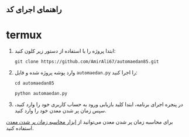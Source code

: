  
## راهنمای اجرای کد

# termux

1. ابتدا پروژه را با استفاده از دستور زیر کلون کنید:

   ```shell
   git clone https://github.com/AmirAli67/automaedan85.git
   ```

2. وارد پوشه پروژه شده و فایل `automaedan.py` را اجرا کنید:

   ```shell
   cd automaedan85
   ```
   ```shell
   python automaedan.py
   ```

3. در پنجره اجرای برنامه، ابتدا کلید بازیابی ورود به حساب کاربری خود را وارد کنید، سپس زمان پر شدن معدن خود را وارد کنید.

برای محاسبه زمان پر شدن معدن می‌توانید از [ابزار محاسبه زمان پر شدن معدن](https://github.com/AmirAli67/automaedan85/raw/main/Maedan.apk )
استفاده کنید.
